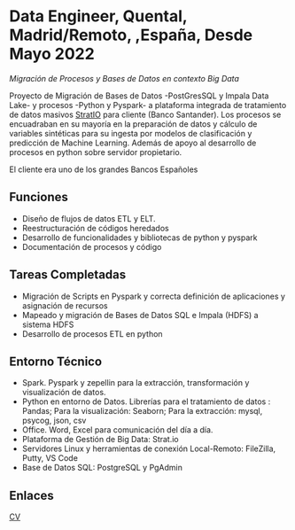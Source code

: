 # **Data Engineer, Quental, Madrid/Remoto, ,España, Desde Mayo 2022**

*Migración de Procesos y Bases de Datos en contexto Big Data*

Proyecto de Migración de Bases de Datos -PostGresSQL y Impala Data Lake-  y procesos -Python y Pyspark-  a plataforma  integrada de tratamiento de datos masivos [StratIO](https://https://www.stratio.com/) para cliente (Banco Santander). Los procesos se encuadraban en su mayoría en la preparación de datos y cálculo de variables sintéticas para su ingesta por modelos de clasificación y predicción de Machine Learning. Además de apoyo al desarrollo de procesos en python sobre servidor propietario.

El cliente era uno de los grandes Bancos Españoles

## Funciones
- Diseño de flujos de datos ETL y ELT.
- Reestructuración de códigos heredados
- Desarrollo de funcionalidades y bibliotecas de python y pyspark
- Documentación de procesos y código


## Tareas Completadas

- Migración de Scripts en Pyspark y correcta definición de aplicaciones y asignación de recursos
- Mapeado y migración de Bases de Datos SQL e Impala (HDFS) a sistema HDFS
- Desarrollo de procesos ETL en python

## Entorno  Técnico

- Spark. Pyspark y zepellin para la extracción, transformación y visualización de datos.
-  Python en entorno de Datos. Librerías para el tratamiento de datos : Pandas; Para la visualización:  Seaborn; Para la extracción: mysql, psycog, json, csv
-  Office. Word, Excel para comunicación del día a día.
-  Plataforma de Gestión de Big Data: Strat.io
-  Servidores Linux y herramientas de conexión Local-Remoto: FileZilla, Putty, VS Code
-  Base de Datos SQL: PostgreSQL y PgAdmin


## Enlaces


[CV](.README.md)
